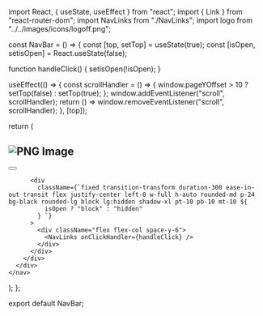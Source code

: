 import React, { useState, useEffect } from "react";
import { Link } from "react-router-dom";
import NavLinks from "./NavLinks";
import logo from "../../images/icons/logoff.png";

const NavBar = () => {
const [top, setTop] = useState(true);
const [isOpen, setisOpen] = React.useState(false);

function handleClick() {
setisOpen(!isOpen);
}

useEffect(() => {
const scrollHandler = () => {
window.pageYOffset > 10 ? setTop(false) : setTop(true);
};
window.addEventListener("scroll", scrollHandler);
return () => window.removeEventListener("scroll", scrollHandler);
}, [top]);

return (
<nav
className={`fixed top-0 w-full z-30 transition duration-300 ease-in-out mb-16 ${
        !top && "bg-black shadow-lg"
      }`} >
<div className="flex flex-row justify-between items-center py-2">
<div className="flex flex-row justify-center md:px-12 md:mx-12 items-center text-center font-semibold">
<Link to="/">
<h1 className="pl-2 text-blue-900">
<img width={180} src={logo} alt="PNG Image" />
</h1>
</Link>
</div>
<div className="group flex flex-col items-center">
<button
            className="p-2 rounded-lg lg:hidden text-green-500"
            onClick={handleClick}
          >
<svg
              className="h-6 w-6 fill-current"
              xmlns="http://www.w3.org/2000/svg"
              viewBox="0 0 24 24"
            >
{isOpen && (
<path
                  fillRule="evenodd"
                  clipRule="evenodd"
                  d="M18.278 16.864a1 1 0 0 1-1.414 1.414l-4.829-4.828-4.828 4.828a1 1 0 0 1-1.414-1.414l4.828-4.829-4.828-4.828a1 1 0 0 1 1.414-1.414l4.829 4.828 4.828-4.828a1 1 0 1 1 1.414 1.414l-4.828 4.829 4.828 4.828z"
                />
)}
{!isOpen && (
<path
                  fillRule="evenodd"
                  d="M4 5h16a1 1 0 0 1 0 2H4a1 1 0 1 1 0-2zm0 6h16a1 1 0 0 1 0 2H4a1 1 0 0 1 0-2zm0 6h16a1 1 0 0 1 0 2H4a1 1 0 0 1 0-2z"
                />
)}
</svg>
</button>
<div className="hidden space-x-6 lg:inline-block p-5">
<NavLinks onClickHandler={handleClick} />
</div>

          <div
            className={`fixed transition-transform duration-300 ease-in-out transit flex justify-center left-0 w-full h-auto rounded-md p-24 bg-black rounded-lg block lg:hidden shadow-xl pt-10 pb-10 mt-10 ${
              isOpen ? "block" : "hidden"
            } `}
          >
            <div className="flex flex-col space-y-6">
              <NavLinks onClickHandler={handleClick} />
            </div>
          </div>
        </div>
      </div>
    </nav>

);
};

export default NavBar;
